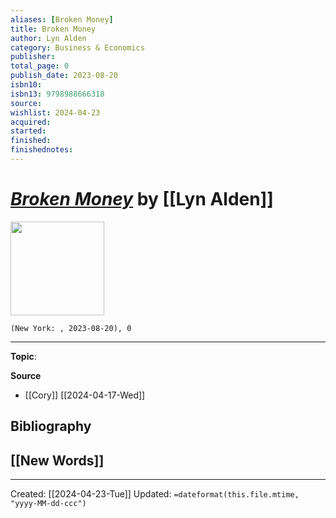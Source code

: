 ```yaml
---
aliases: [Broken Money]
title: Broken Money
author: Lyn Alden
category: Business & Economics
publisher: 
total_page: 0
publish_date: 2023-08-20
isbn10: 
isbn13: 9798988666318
source: 
wishlist: 2024-04-23
acquired: 
started: 
finished: 
finishednotes: 
---
```

# *[Broken Money]()* by [[Lyn Alden]]

<img src="http://books.google.com/books/content?id=1isZ0AEACAAJ&printsec=frontcover&img=1&zoom=1&source=gbs_api" width=150>

`(New York: , 2023-08-20), 0`



--- 
**Topic**: 

**Source**
- [[Cory]] [[2024-04-17-Wed]]

**Bibliography**
- 
 
**[[New Words]]**
- 

---
Created: [[2024-04-23-Tue]]
Updated: `=dateformat(this.file.mtime, "yyyy-MM-dd-ccc")`